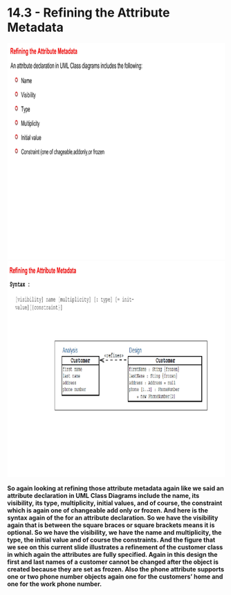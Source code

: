 # 14.3 - Refining the Attribute Metadata

<img src="/images/14_03_01.jpg" width="800" height="500">
<img src="/images/14_03_02.jpg" width="800" height="500">

**So again looking at refining those attribute metadata again like we said an attribute declaration in UML Class Diagrams include the name, its visibility, its type, multiplicity, initial values, and of course, the constraint which is again one of changeable add only or frozen. And here is the syntax again of the for an attribute declaration. So we have the visibility again that is between the square braces or square brackets means it is optional. So we have the visibility, we have the name and multiplicity, the type, the initial value and of course the constraints. And the figure that we see on this current slide illustrates a refinement of the customer class in which again the attributes are fully specified. Again in this design the first and last names of a customer cannot be changed after the object is created because they are set as frozen. Also the phone attribute supports one or two phone number objects again one for the customers’ home and one for the work phone number.**